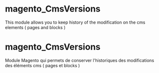 # magento_CmsVersions
This module allows you to keep history of the modification on the cms elements ( pages and blocks )

# magento_CmsVersions
Module Magento qui permets de conserver l'historiques des modifications des éléments cms ( pages et blocks )

